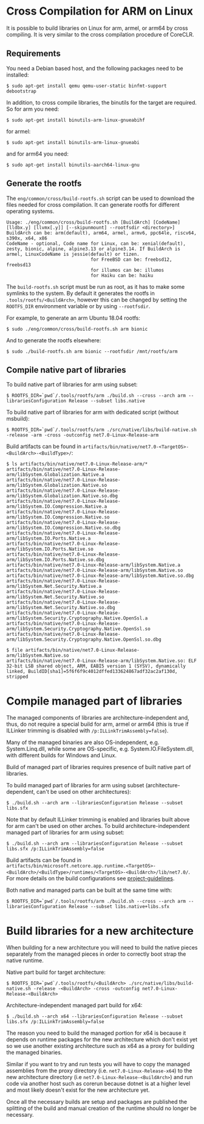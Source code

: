 Cross Compilation for ARM on Linux
==================================

It is possible to build libraries on Linux for arm, armel, or arm64 by cross compiling. It is very similar to the cross compilation procedure of CoreCLR.

Requirements
------------

You need a Debian based host, and the following packages need to be installed:

    $ sudo apt-get install qemu qemu-user-static binfmt-support debootstrap

In addition, to cross compile libraries, the binutils for the target are required. So for arm you need:

    $ sudo apt-get install binutils-arm-linux-gnueabihf

for armel:

    $ sudo apt-get install binutils-arm-linux-gnueabi

and for arm64 you need:

    $ sudo apt-get install binutils-aarch64-linux-gnu


Generate the rootfs
---------------------
The `eng/common/cross/build-rootfs.sh` script can be used to download the files needed for cross compilation. It can generate rootfs for different operating systems.

    Usage: ./eng/common/cross/build-rootfs.sh [BuildArch] [CodeName] [lldbx.y] [llvmx[.y]] [--skipunmount] --rootfsdir <directory>]
    BuildArch can be: arm(default), arm64, armel, armv6, ppc64le, riscv64, s390x, x64, x86
    CodeName - optional, Code name for Linux, can be: xenial(default), zesty, bionic, alpine, alpine3.13 or alpine3.14. If BuildArch is armel, LinuxCodeName is jessie(default) or tizen.
                                   for FreeBSD can be: freebsd12, freebsd13
                                   for illumos can be: illumos
                                   for Haiku can be: haiku

The `build-rootfs.sh` script must be run as root, as it has to make some symlinks to the system. By default it generates the rootfs in `.tools/rootfs/<BuildArch>`, however this can be changed by setting the `ROOTFS_DIR` environment variable or by using `--rootfsdir`.

For example, to generate an arm Ubuntu 18.04 rootfs:

    $ sudo ./eng/common/cross/build-rootfs.sh arm bionic

And to generate the rootfs elsewhere:

    $ sudo ./build-rootfs.sh arm bionic --rootfsdir /mnt/rootfs/arm


Compile native part of libraries
---------------------------------

To build native part of libraries for arm using subset:

    $ ROOTFS_DIR=`pwd`/.tools/rootfs/arm ./build.sh --cross --arch arm --librariesConfiguration Release --subset libs.native

To build native part of libraries for arm with dedicated script (without msbuild):

    $ ROOTFS_DIR=`pwd`/.tools/rootfs/arm ./src/native/libs/build-native.sh -release -arm -cross -outconfig net7.0-Linux-Release-arm

Build artifacts can be found in `artifacts/bin/native/net7.0-<TargetOS>-<BuildArch>-<BuildType>/`:

    $ ls artifacts/bin/native/net7.0-Linux-Release-arm/*
    artifacts/bin/native/net7.0-Linux-Release-arm/libSystem.Globalization.Native.a
    artifacts/bin/native/net7.0-Linux-Release-arm/libSystem.Globalization.Native.so
    artifacts/bin/native/net7.0-Linux-Release-arm/libSystem.Globalization.Native.so.dbg
    artifacts/bin/native/net7.0-Linux-Release-arm/libSystem.IO.Compression.Native.a
    artifacts/bin/native/net7.0-Linux-Release-arm/libSystem.IO.Compression.Native.so
    artifacts/bin/native/net7.0-Linux-Release-arm/libSystem.IO.Compression.Native.so.dbg
    artifacts/bin/native/net7.0-Linux-Release-arm/libSystem.IO.Ports.Native.a
    artifacts/bin/native/net7.0-Linux-Release-arm/libSystem.IO.Ports.Native.so
    artifacts/bin/native/net7.0-Linux-Release-arm/libSystem.IO.Ports.Native.so.dbg
    artifacts/bin/native/net7.0-Linux-Release-arm/libSystem.Native.a
    artifacts/bin/native/net7.0-Linux-Release-arm/libSystem.Native.so
    artifacts/bin/native/net7.0-Linux-Release-arm/libSystem.Native.so.dbg
    artifacts/bin/native/net7.0-Linux-Release-arm/libSystem.Net.Security.Native.a
    artifacts/bin/native/net7.0-Linux-Release-arm/libSystem.Net.Security.Native.so
    artifacts/bin/native/net7.0-Linux-Release-arm/libSystem.Net.Security.Native.so.dbg
    artifacts/bin/native/net7.0-Linux-Release-arm/libSystem.Security.Cryptography.Native.OpenSsl.a
    artifacts/bin/native/net7.0-Linux-Release-arm/libSystem.Security.Cryptography.Native.OpenSsl.so
    artifacts/bin/native/net7.0-Linux-Release-arm/libSystem.Security.Cryptography.Native.OpenSsl.so.dbg

    $ file artifacts/bin/native/net7.0-Linux-Release-arm/libSystem.Native.so
    artifacts/bin/native/net7.0-Linux-Release-arm/libSystem.Native.so: ELF 32-bit LSB shared object, ARM, EABI5 version 1 (SYSV), dynamically linked, BuildID[sha1]=5f6f6f9c4012dffed133624867adf32ac2af130d, stripped


Compile managed part of libraries
============================
The managed components of libraries are architecture-independent and, thus, do not require a special build for arm, armel or arm64 (this is true if ILLinker trimming is disabled with `/p:ILLinkTrimAssembly=false`).

Many of the managed binaries are also OS-independent, e.g. System.Linq.dll, while some are OS-specific, e.g. System.IO.FileSystem.dll, with different builds for Windows and Linux.

Build of managed part of libraries requires presence of built native part of libraries.

To build managed part of libraries for arm using subset (architecture-dependent, can't be used on other architectures):

    $ ./build.sh --arch arm --librariesConfiguration Release --subset libs.sfx

Note that by default ILLinker trimming is enabled and libraries built above for arm can't be used on other arches. To build architecture-independent managed part of libraries for arm using subset:

    $ ./build.sh --arch arm --librariesConfiguration Release --subset libs.sfx /p:ILLinkTrimAssembly=false

Build artifacts can be found in `artifacts/bin/microsoft.netcore.app.runtime.<TargetOS>-<BuildArch>/<BuildType>/runtimes/<TargetOS>-<BuildArch>/lib/net7.0/`. For more details on the build configurations see [project-guidelines](/docs/coding-guidelines/project-guidelines.md).

Both native and managed parts can be built at the same time with:

    $ ROOTFS_DIR=`pwd`/.tools/rootfs/arm ./build.sh --cross --arch arm --librariesConfiguration Release --subset libs.native+libs.sfx

Build libraries for a new architecture
===================================

When building for a new architecture you will need to build the native pieces separately from the managed pieces in order to correctly boot strap the native runtime.

Native part build for target architecture:

    $ ROOTFS_DIR=`pwd`/.tools/rootfs/<BuildArch> ./src/native/libs/build-native.sh -release -<BuildArch> -cross -outconfig net7.0-Linux-Release-<BuildArch>

Architecture-independent managed part build for x64:

    $ ./build.sh --arch x64 --librariesConfiguration Release --subset libs.sfx /p:ILLinkTrimAssembly=false

The reason you need to build the managed portion for x64 is because it depends on runtime packages for the new architecture which don't exist yet so we use another existing architecture such as x64 as a proxy for building the managed binaries.

Similar if you want to try and run tests you will have to copy the managed assemblies from the proxy directory (i.e. `net7.0-Linux-Release-x64`) to the new architecture directory (i.e `net7.0-Linux-Release-<BuildArch>`) and run code via another host such as corerun because dotnet is at a higher level and most likely doesn't exist for the new architecture yet.

Once all the necessary builds are setup and packages are published the splitting of the build and manual creation of the runtime should no longer be necessary.

